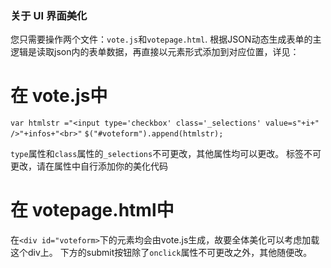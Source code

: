 ### 关于 UI 界面美化
您只需要操作两个文件：`vote.js`和`votepage.html`.
根据JSON动态生成表单的主逻辑是读取json内的表单数据，再直接以元素形式添加到对应位置，详见：

# 在 vote.js中
`var htmlstr ="<input type='checkbox' class='_selections' value=s"+i+" />"+infos+"<br>"`
`$("#voteform").append(htmlstr);`

`type`属性和`class`属性的`_selections`不可更改，其他属性均可以更改。
标签不可更改，请在属性中自行添加你的美化代码
# 在 votepage.html中
在`<div id="voteform>`下的元素均会由vote.js生成，故要全体美化可以考虑加载这个div上。
下方的submit按钮除了`onclick`属性不可更改之外，其他随便改。

